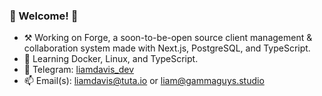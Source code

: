 ### 🌄 Welcome! 🌄

- ⚒ Working on Forge, a soon-to-be-open source client management & collaboration system made with Next.js, PostgreSQL, and TypeScript.
- 🌱 Learning Docker, Linux, and TypeScript.
- 💬 Telegram: [liamdavis_dev](https://www.t.me/liamdavis_dev)
- 📫 Email(s): [liamdavis@tuta.io](mailto:liamdavis@tuta.io) or [liam@gammaguys.studio](mailto:liam@gammaguys.studio)
